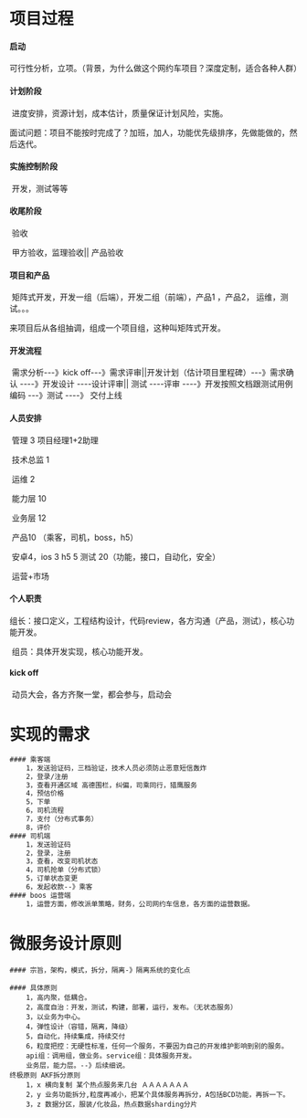 # 项目过程

#### 启动

​	可行性分析，立项。（背景，为什么做这个网约车项目？深度定制，适合各种人群）

#### 计划阶段

​	进度安排，资源计划，成本估计，质量保证计划风险，实施。	

​	面试问题：项目不能按时完成了？加班，加人，功能优先级排序，先做能做的，然后迭代。

#### 实施控制阶段

​	开发，测试等等

#### 收尾阶段

​	验收

​		甲方验收，监理验收|| 产品验收

#### 项目和产品

​	矩阵式开发，开发一组（后端），开发二组（前端），产品1 ，产品2， 运维，测试。。。

来项目后从各组抽调，组成一个项目组，这种叫矩阵式开发。

#### 开发流程

​	需求分析---》kick off---》需求评审||开发计划（估计项目里程碑）---》需求确认 ----》开发设计 ----设计评审|| 测试 ----评审 ----》开发按照文档跟测试用例编码 ---》测试 ----》 交付上线

#### 人员安排

​	管理 3 项目经理1+2助理

​	技术总监 1

​	运维 2 

​	能力层 10

​	业务层 12

​	产品10 （乘客，司机，boss，h5）

​	安卓4，ios 3 h5 5 测试 20（功能，接口，自动化，安全）

​	运营+市场

#### 个人职责

​	组长：接口定义，工程结构设计，代码review，各方沟通（产品，测试），核心功能开发。

​	组员：具体开发实现，核心功能开发。

#### kick off

​	动员大会，各方齐聚一堂，都会参与，启动会





# 实现的需求

```html
#### 乘客端
	1，发送验证码，三档验证，技术人员必须防止恶意短信轰炸
	2，登录/注册
	3，查看开通区域 高德围栏，纠偏，司乘同行，猎鹰服务
	4，预估价格
	5，下单
	6，司机流程
	7，支付（分布式事务）
	8，评价
#### 司机端
	1，发送验证码
	2，登录，注册
	3，查看，改变司机状态
	4，司机抢单（分布式锁）
	5，订单状态变更
	6，发起收款--》乘客
#### boos 运营端
	1，运营方面，修改派单策略，财务，公司网约车信息，各方面的运营数据。
```

# 微服务设计原则

```
#### 宗旨，架构，模式，拆分，隔离-》隔离系统的变化点

#### 具体原则
	1，高内聚，低耦合。
	2，高度自治：开发，测试，构建，部署，运行，发布。（无状态服务）
	3，以业务为中心。
	4，弹性设计（容错，隔离，降级）
	5，自动化，持续集成，持续交付
	6，粒度把控：无硬性标准，任何一个服务，不要因为自己的开发维护影响到别的服务。
	api组：调用组，做业务。service组：具体服务开发。
	业务层，能力层。--》后续细说。
终极原则 AKF拆分原则
	1，x 横向复制 某个热点服务来几台 ＡＡＡＡＡＡＡ
	2，y 业务功能拆分,粒度再减小，把某个具体服务再拆分，A包括BCD功能，再拆一下。
	3，z 数据分区，服装/化妆品，热点数据sharding分片
```



